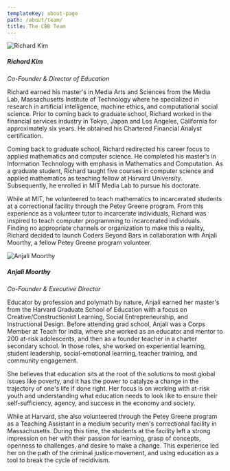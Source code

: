 ```yaml
---
templateKey: about-page
path: /about/team/
title: The CBB Team
---
```

![Richard Kim](/img/richard.jpg)

##### Richard Kim

_Co-Founder & Director of Education_

Richard earned his master's in Media Arts and Sciences from the Media Lab, Massachusetts Institute of Technology where he specialized in research in artificial intelligence, machine ethics, and computational social science.  Prior to coming back to graduate school, Richard worked in the financial services industry in Tokyo, Japan and Los Angeles, California for approximately six years.  He obtained his Chartered Financial Analyst certification.  

Coming back to graduate school, Richard redirected his career focus to applied mathematics and computer science.  He completed his master’s in Information Technology with emphasis in Mathematics and Computation.  As a graduate student, Richard taught five courses in computer science and applied mathematics as teaching fellow at Harvard University. Subsequently, he enrolled in MIT Media Lab to pursue his doctorate.  

While at MIT, he volunteered to teach mathematics to incarcerated students at a correctional facility through the Petey Greene program.  From this experience as a volunteer tutor to incarcerate individuals, Richard was inspired to teach computer programming to incarcerated individuals.  Finding no appropriate channels or organization to make this a reality, Richard decided to launch Coders Beyond Bars in collaboration with Anjali Moorthy, a fellow Petey Greene program volunteer.

![Anjali Moorthy](/img/anjali.jpg)

##### Anjali Moorthy

_Co-Founder & Executive Director_

Educator by profession and polymath by nature, Anjali earned her master's from the Harvard Graduate School of Education with a focus on Creative/Constructionist Learning, Social Entrepreneurship, and Instructional Design.  Before attending grad school, Anjali was a Corps Member at Teach for India, where she worked as an educator and mentor to 200 at-risk adolescents, and then as a founder teacher in a charter secondary school. In those roles, she worked on experiential learning, student leadership, social-emotional learning, teacher training, and community engagement.

She believes that education sits at the root of the solutions to most global issues like poverty, and it has the power to catalyze a change in the trajectory of one's life if done right. Her focus is on working with at-risk youth and understanding what education needs to look like to ensure their self-sufficiency, agency, and success in the economy and society.

While at Harvard, she also volunteered through the Petey Greene program as a Teaching Assistant in a medium security men's correctional facility in Massachusetts. During this time, the students at the facility left a strong impression on her with their passion for learning, grasp of concepts, openness to challenges, and desire to make a change. This experience led her on the path of the criminal justice movement, and using education as a tool to break the cycle of recidivism.
